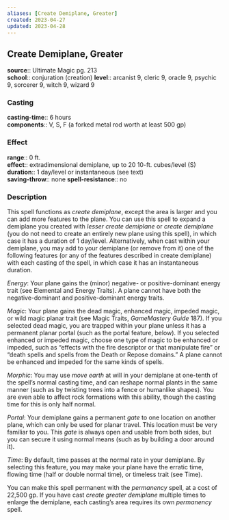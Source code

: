 ```yaml
---
aliases: [Create Demiplane, Greater]
created: 2023-04-27
updated: 2023-04-28
---
```


## Create Demiplane, Greater

**source**:: Ultimate Magic pg. 213  
**school**:: conjuration (creation)
**level**:: arcanist 9, cleric 9, oracle 9, psychic 9, sorcerer 9, witch 9, wizard 9

### Casting

**casting-time**:: 6 hours  
**components**:: V, S, F (a forked metal rod worth at least 500 gp)

### Effect

**range**:: 0 ft.  
**effect**:: extradimensional demiplane, up to 20 10-ft. cubes/level (S)  
**duration**:: 1 day/level or instantaneous (see text)  
**saving-throw**:: none
**spell-resistance**:: no

### Description

This spell functions as *create demiplane*, except the area is larger and you can add more features to the plane. You can use this spell to expand a demiplane you created with *lesser create demiplane* or *create demiplane* (you do not need to create an entirely new plane using this spell), in which case it has a duration of 1 day/level. Alternatively, when cast within your demiplane, you may add to your demiplane (or remove from it) one of the following features (or any of the features described in create demiplane) with each casting of the spell, in which case it has an instantaneous duration.  
  
*Energy*: Your plane gains the (minor) negative- or positive-dominant energy trait (see Elemental and Energy Traits). A plane cannot have both the negative-dominant and positive-dominant energy traits.  
  
*Magic*: Your plane gains the dead magic, enhanced magic, impeded magic, or wild magic planar trait (see Magic Traits, *GameMastery Guide* 187). If you selected dead magic, you are trapped within your plane unless it has a permanent planar portal (such as the portal feature, below). If you selected enhanced or impeded magic, choose one type of magic to be enhanced or impeded, such as “effects with the fire descriptor or that manipulate fire” or “death spells and spells from the Death or Repose domains.” A plane cannot be enhanced and impeded for the same kinds of spells.  
  
*Morphic*: You may use *move earth* at will in your demiplane at one-tenth of the spell’s normal casting time, and can reshape normal plants in the same manner (such as by twisting trees into a fence or humanlike shapes). You are even able to affect rock formations with this ability, though the casting time for this is only half normal.  
  
*Portal*: Your demiplane gains a permanent *gate* to one location on another plane, which can only be used for planar travel. This location must be very familiar to you. This *gate* is always open and usable from both sides, but you can secure it using normal means (such as by building a door around it).  
  
*Time*: By default, time passes at the normal rate in your demiplane. By selecting this feature, you may make your plane have the erratic time, flowing time (half or double normal time), or timeless trait (see Time).  
  
You can make this spell permanent with the *permanency* spell, at a cost of 22,500 gp. If you have cast *create greater demiplane* multiple times to enlarge the demiplane, each casting’s area requires its own *permanency* spell.
